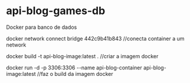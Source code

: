 # api-blog-games-db
Docker para banco de dados


docker network connect bridge 442c9b41b843 //conecta container a um network


docker build -t api-blog-image:latest . //criar a imagem docker


docker run -d -p 3306:3306 --name api-blog-container api-blog-image:latest //faz o build da imagem docker
